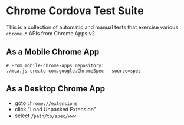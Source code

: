 # Chrome Cordova Test Suite

This is a collection of automatic and manual tests that exercise various `chrome.*` APIs from Chrome Apps v2.

## As a Mobile Chrome App

    # From mobile-chrome-apps repository:
    ./mca.js create com.google.ChromeSpec --source=spec

## As a Desktop Chrome App

* goto `chrome://extensions`
* click "Load Unpacked Extension"
* select `/path/to/spec/www`
